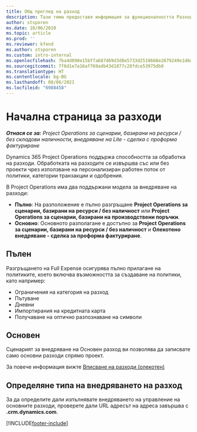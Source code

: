 ```yaml
---
title: Общ преглед на разход
description: Тази тема предоставя информация за функционалността Разход в Project Operations.
author: stsporen
ms.date: 10/06/2020
ms.topic: article
ms.prod: ''
ms.reviewer: kfend
ms.author: stsporen
ms.custom: intro-internal
ms.openlocfilehash: 7ba4d090e15bffa687d69d3d8e5733d2519668e2879249e1d6dc6aba26f7fbf6
ms.sourcegitcommit: 7f8d1e7a16af769adb43d1877c28fdce53975db8
ms.translationtype: HT
ms.contentlocale: bg-BG
ms.lasthandoff: 08/06/2021
ms.locfileid: "6988458"
---
```

# <a name="expense-home-page"></a>Начална страница за разходи

_**Отнася се за:** Project Operations за сценарии, базирани на ресурси / без складови наличности, внедряване на Lite - сделка с проформа фактуриране_


Dynamics 365 Project Operations поддържа способността за обработка на разходи. Обработката на разходите се извършва със или без проекти чрез използване на персонализиран работен поток от политики, категории транзакции и одобрения.

В Project Operations има два поддържани модела за внедряване на разходи: 

- **Пълно**: На разположение е пълно разгръщане **Project Operations за сценарии, базирани на ресурси / без наличност** или **Project Operations за сценарии, базирани на производствени поръчки**.
- **Основно**: Основното разполагане е достъпно за **Project Operations за сценарии, базирани на ресурси / без наличност** и **Олекотено внедряване - сделка за проформа фактуриране**.

## <a name="full"></a>Пълен 
Разгръщането на Full Expense осигурява пълно прилагане на политиките, което включва възможността за създаване на политики, като например:

  - Ограничения на категория на разход
  - Пътуване
  - Дневни
  - Импортирания на кредитната карта
  - Получаване на оптично разпознаване на символи

## <a name="basic"></a>Основен 
Сценарият за внедряване на Основен разход ви позволява да записвате само основни разходи спрямо проект. 

За повече информация вижте [Вписване на разходи (олекотен)](basic-expense.md)

## <a name="determine-your-expense-deployment"></a>Определяне типа на внедряването на разход
За да определите дали изпълнявате внедряването на управление на основните разходи, проверете дали URL адресът на адреса завършва с **.crm.dynamics.com**. 


[!INCLUDE[footer-include](../includes/footer-banner.md)]